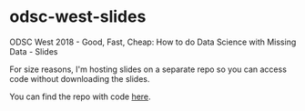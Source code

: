 # odsc-west-slides
ODSC West 2018 - Good, Fast, Cheap: How to do Data Science with Missing Data - Slides

For size reasons, I'm hosting slides on a separate repo so you can access code without downloading the slides.

You can find the repo with code [here](https://github.com/matthewbrems/odsc-west-2018-missing-data).
